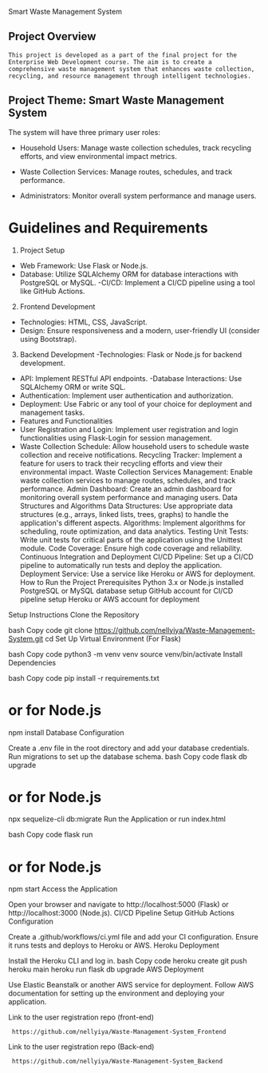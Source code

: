 Smart Waste Management System
## Project Overview
    This project is developed as a part of the final project for the Enterprise Web Development course. The aim is to create a comprehensive waste management system that enhances waste collection, recycling, and resource management through intelligent technologies.

## Project Theme: Smart Waste Management System

The system will have three primary user roles:

- Household Users: Manage waste collection schedules, track recycling efforts, and view environmental impact metrics.

- Waste Collection Services: Manage routes, schedules, and track performance.

- Administrators: Monitor overall system performance and manage users.

# Guidelines and Requirements
1. Project Setup
- Web Framework: Use Flask or Node.js.
- Database: Utilize SQLAlchemy ORM for database interactions with PostgreSQL or MySQL.
 -CI/CD: Implement a CI/CD pipeline using a tool like GitHub Actions.
2. Frontend Development
- Technologies: HTML, CSS, JavaScript.
- Design: Ensure responsiveness and a modern, user-friendly UI (consider using Bootstrap).
3. Backend Development
-Technologies: Flask or Node.js for backend development.
- API: Implement RESTful API endpoints.
-Database Interactions: Use SQLAlchemy ORM or write SQL.
- Authentication: Implement user authentication and authorization.
- Deployment: Use Fabric or any tool of your choice for deployment and management tasks.
- Features and Functionalities
- User Registration and Login: Implement user registration and login functionalities using Flask-Login for session management.
- Waste Collection Schedule: Allow household users to schedule waste collection and receive notifications.
Recycling  Tracker: Implement a feature for users to track their recycling efforts and view their environmental impact.
Waste Collection Services Management: Enable waste collection services to manage routes, schedules, and track performance.
Admin Dashboard: Create an admin dashboard for monitoring overall system performance and managing users.
Data Structures and Algorithms
Data Structures: Use appropriate data structures (e.g., arrays, linked lists, trees, graphs) to handle the application's different aspects.
Algorithms: Implement algorithms for scheduling, route optimization, and data analytics.
Testing
Unit Tests: Write unit tests for critical parts of the application using the Unittest module.
Code Coverage: Ensure high code coverage and reliability.
Continuous Integration and Deployment
CI/CD Pipeline: Set up a CI/CD pipeline to automatically run tests and deploy the application.
Deployment Service: Use a service like Heroku or AWS for deployment.
How to Run the Project
Prerequisites
Python 3.x or Node.js installed
PostgreSQL or MySQL database setup
GitHub account for CI/CD pipeline setup
Heroku or AWS account for deployment



Setup Instructions
Clone the Repository

bash
Copy code
git clone https://github.com/nellyiya/Waste-Management-System.git
cd <repository-name>
Set Up Virtual Environment (For Flask)

bash
Copy code
python3 -m venv venv
source venv/bin/activate
Install Dependencies

bash
Copy code
pip install -r requirements.txt
# or for Node.js
npm install
Database Configuration

Create a .env file in the root directory and add your database credentials.
Run migrations to set up the database schema.
bash
Copy code
flask db upgrade
# or for Node.js
npx sequelize-cli db:migrate
Run the Application
or
run index.html

bash
Copy code
flask run
# or for Node.js
npm start
Access the Application

Open your browser and navigate to http://localhost:5000 (Flask) or http://localhost:3000 (Node.js).
CI/CD Pipeline Setup
GitHub Actions Configuration

Create a .github/workflows/ci.yml file and add your CI configuration.
Ensure it runs tests and deploys to Heroku or AWS.
Heroku Deployment

Install the Heroku CLI and log in.
bash
Copy code
heroku create
git push heroku main
heroku run flask db upgrade
AWS Deployment

Use Elastic Beanstalk or another AWS service for deployment.
Follow AWS documentation for setting up the environment and deploying your application.

Link to the user registration repo (front-end)

     https://github.com/nellyiya/Waste-Management-System_Frontend

Link to the user registration repo (Back-end)

     https://github.com/nellyiya/Waste-Management-System_Backend
